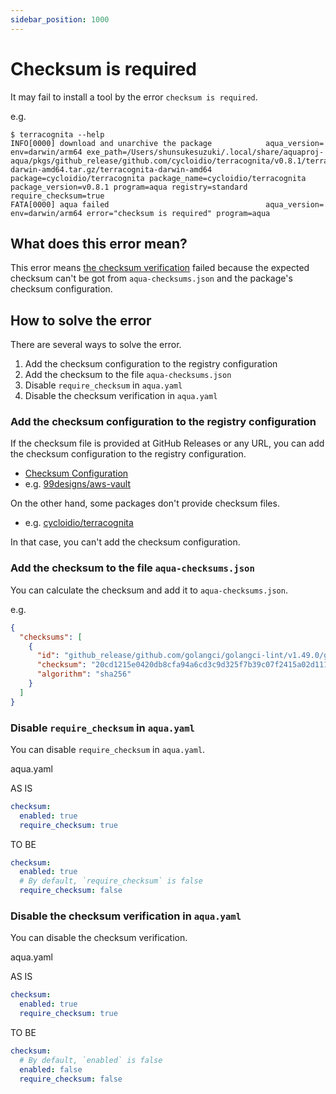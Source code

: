 ```yaml
---
sidebar_position: 1000
---
```


# Checksum is required

It may fail to install a tool by the error `checksum is required`.

e.g.

```console
$ terracognita --help
INFO[0000] download and unarchive the package            aqua_version= env=darwin/arm64 exe_path=/Users/shunsukesuzuki/.local/share/aquaproj-aqua/pkgs/github_release/github.com/cycloidio/terracognita/v0.8.1/terracognita-darwin-amd64.tar.gz/terracognita-darwin-amd64 package=cycloidio/terracognita package_name=cycloidio/terracognita package_version=v0.8.1 program=aqua registry=standard require_checksum=true
FATA[0000] aqua failed                                   aqua_version= env=darwin/arm64 error="checksum is required" program=aqua
```

## What does this error mean?

This error means [the checksum verification](/docs/reference/security/checksum) failed because the expected checksum can't be got from `aqua-checksums.json` and the package's checksum configuration.

## How to solve the error

There are several ways to solve the error.

1. Add the checksum configuration to the registry configuration 
1. Add the checksum to the file `aqua-checksums.json`
1. Disable `require_checksum` in `aqua.yaml`
1. Disable the checksum verification in `aqua.yaml`

### Add the checksum configuration to the registry configuration 

If the checksum file is provided at GitHub Releases or any URL, you can add the checksum configuration to the registry configuration.

- [Checksum Configuration](/docs/reference/security/checksum#registrys-checksum-configuration)
- e.g. [99designs/aws-vault](https://github.com/aquaproj/aqua-registry/blob/v3.65.0/registry.yaml#L22-L29)

On the other hand, some packages don't provide checksum files.

- e.g. [cycloidio/terracognita](https://github.com/aquaproj/aqua-registry/blob/v3.65.0/registry.yaml#L4204-L4205)

In that case, you can't add the checksum configuration.

### Add the checksum to the file `aqua-checksums.json`

You can calculate the checksum and add it to `aqua-checksums.json`.

e.g. 

```json
{
  "checksums": [
    {
      "id": "github_release/github.com/golangci/golangci-lint/v1.49.0/golangci-lint-1.49.0-darwin-amd64.tar.gz",
      "checksum": "20cd1215e0420db8cfa94a6cd3c9d325f7b39c07f2415a02d111568d8bc9e271",
      "algorithm": "sha256"
    }
  ]
}
```

### Disable `require_checksum` in `aqua.yaml`

You can disable `require_checksum` in `aqua.yaml`.

aqua.yaml

AS IS

```yaml
checksum:
  enabled: true
  require_checksum: true
```

TO BE

```yaml
checksum:
  enabled: true
  # By default, `require_checksum` is false
  require_checksum: false
```

### Disable the checksum verification in `aqua.yaml`

You can disable the checksum verification.

aqua.yaml

AS IS

```yaml
checksum:
  enabled: true
  require_checksum: true
```

TO BE

```yaml
checksum:
  # By default, `enabled` is false
  enabled: false
  require_checksum: false
```
